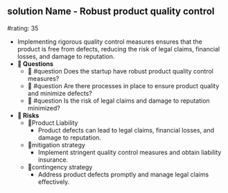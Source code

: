 ## solution Name - Robust product quality control
#rating: 35
- Implementing rigorous quality control measures ensures that the product is free from defects, reducing the risk of legal claims, financial losses, and damage to reputation.
- **💭 Questions**
  - 💭 #question Does the startup have robust product quality control measures?
  - 💭 #question Are there processes in place to ensure product quality and minimize defects?
  - 💭 #question Is the risk of legal claims and damage to reputation minimized?
- **🚨 Risks**
  - 🚨Product Liability
    - Product defects can lead to legal claims, financial losses, and damage to reputation.
  - 🚨mitigation strategy
    - Implement stringent quality control measures and obtain liability insurance.
  - 🚨contingency strategy
    - Address product defects promptly and manage legal claims effectively.


